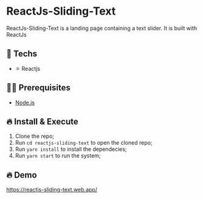 # ReactJs-Sliding-Text
ReactJs-Sliding-Text is a landing page containing a text slider. It is built with ReactJs

## 🚀 Techs

- ⚛️ Reactjs

## ✋🏻 Prerequisites

- [Node.js](https://nodejs.org/)

## 🔥 Install & Execute

1. Clone the repo;
2. Run `cd reactjs-sliding-text` to open the cloned repo;
3. Run `yarn install` to install the dependecies;
4. Run `yarn start` to run the system;

## 🔥 Demo
https://reactjs-sliding-text.web.app/